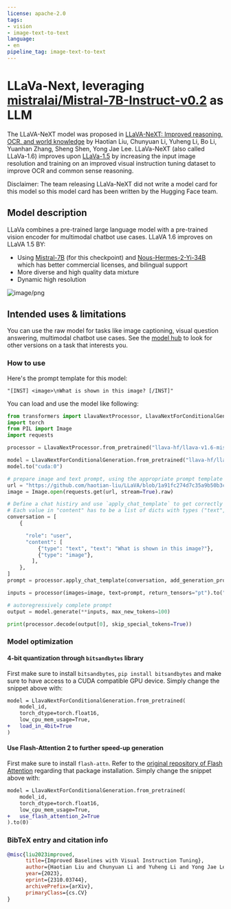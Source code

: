 ```yaml
---
license: apache-2.0
tags:
- vision
- image-text-to-text
language:
- en
pipeline_tag: image-text-to-text
---
```


# LLaVa-Next, leveraging [mistralai/Mistral-7B-Instruct-v0.2](https://huggingface.co/mistralai/Mistral-7B-Instruct-v0.2) as LLM

The LLaVA-NeXT model was proposed in [LLaVA-NeXT: Improved reasoning, OCR, and world knowledge](https://llava-vl.github.io/blog/2024-01-30-llava-next/) by Haotian Liu, Chunyuan Li, Yuheng Li, Bo Li, Yuanhan Zhang, Sheng Shen, Yong Jae Lee. LLaVa-NeXT (also called LLaVa-1.6) improves upon [LLaVa-1.5](https://huggingface.co/transformers/main/model_doc/llava.html) by increasing the input image resolution and training on an improved visual instruction tuning dataset to improve OCR and common sense reasoning.

Disclaimer: The team releasing LLaVa-NeXT did not write a model card for this model so this model card has been written by the Hugging Face team.

## Model description

LLaVa combines a pre-trained large language model with a pre-trained vision encoder for multimodal chatbot use cases. LLaVA 1.6 improves on LLaVA 1.5 BY:
- Using [Mistral-7B](https://mistral.ai/news/announcing-mistral-7b/) (for this checkpoint) and [Nous-Hermes-2-Yi-34B](https://huggingface.co/NousResearch/Nous-Hermes-2-Yi-34B) which has better commercial licenses,
  and bilingual support
- More diverse and high quality data mixture
- Dynamic high resolution
  
![image/png](https://cdn-uploads.huggingface.co/production/uploads/62441d1d9fdefb55a0b7d12c/FPshq08TKYD0e-qwPLDVO.png)

## Intended uses & limitations

You can use the raw model for tasks like image captioning, visual question answering, multimodal chatbot use cases. See the [model hub](https://huggingface.co/models?search=llava-hf) to look for
other versions on a task that interests you.

### How to use

Here's the prompt template for this model:
```
"[INST] <image>\nWhat is shown in this image? [/INST]"
```
You can load and use the model like following:
```python
from transformers import LlavaNextProcessor, LlavaNextForConditionalGeneration
import torch
from PIL import Image
import requests

processor = LlavaNextProcessor.from_pretrained("llava-hf/llava-v1.6-mistral-7b-hf")

model = LlavaNextForConditionalGeneration.from_pretrained("llava-hf/llava-v1.6-mistral-7b-hf", torch_dtype=torch.float16, low_cpu_mem_usage=True) 
model.to("cuda:0")

# prepare image and text prompt, using the appropriate prompt template
url = "https://github.com/haotian-liu/LLaVA/blob/1a91fc274d7c35a9b50b3cb29c4247ae5837ce39/images/llava_v1_5_radar.jpg?raw=true"
image = Image.open(requests.get(url, stream=True).raw)

# Define a chat histiry and use `apply_chat_template` to get correctly formatted prompt
# Each value in "content" has to be a list of dicts with types ("text", "image") 
conversation = [
    {

      "role": "user",
      "content": [
          {"type": "text", "text": "What is shown in this image?"},
          {"type": "image"},
        ],
    },
]
prompt = processor.apply_chat_template(conversation, add_generation_prompt=True)

inputs = processor(images=image, text=prompt, return_tensors="pt").to("cuda:0")

# autoregressively complete prompt
output = model.generate(**inputs, max_new_tokens=100)

print(processor.decode(output[0], skip_special_tokens=True))
```

### Model optimization

#### 4-bit quantization through `bitsandbytes` library

First make sure to install `bitsandbytes`, `pip install bitsandbytes` and make sure to have access to a CUDA compatible GPU device. Simply change the snippet above with: 

```diff
model = LlavaNextForConditionalGeneration.from_pretrained(
    model_id, 
    torch_dtype=torch.float16, 
    low_cpu_mem_usage=True,
+   load_in_4bit=True
)
```

#### Use Flash-Attention 2 to further speed-up generation

First make sure to install `flash-attn`. Refer to the [original repository of Flash Attention](https://github.com/Dao-AILab/flash-attention) regarding that package installation. Simply change the snippet above with: 

```diff
model = LlavaNextForConditionalGeneration.from_pretrained(
    model_id, 
    torch_dtype=torch.float16, 
    low_cpu_mem_usage=True,
+   use_flash_attention_2=True
).to(0)
```

### BibTeX entry and citation info

```bibtex
@misc{liu2023improved,
      title={Improved Baselines with Visual Instruction Tuning}, 
      author={Haotian Liu and Chunyuan Li and Yuheng Li and Yong Jae Lee},
      year={2023},
      eprint={2310.03744},
      archivePrefix={arXiv},
      primaryClass={cs.CV}
}
```